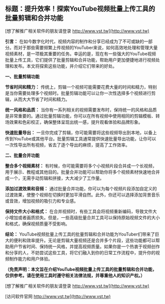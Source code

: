## **标题：提升效率！探索YouTube视频批量上传工具的批量剪辑和合并功能**

[想了解推广相关软件的朋友请登录 http://www.vst.tw](http://www.vst.tw)

**引言：**
在如今数字化时代，视频内容的制作和分享已经成为了不可或缺的一部分。而对于那些需要频繁上传视频的YouTuber来说，如何高效地处理和管理大量视频素材，是一项极其重要的任务。幸运的是，现在有一些强大的YouTube视频批量上传工具，它们提供了批量剪辑和合并功能，帮助用户更加便捷地进行视频处理和发布。本文将探索这些功能，并介绍它们带来的好处。

**一、批量剪辑功能**

**节省时间和精力：**
传统上，剪辑一个视频可能需要花费大量的时间和精力，特别是当你需要处理多个视频时。批量剪辑功能可以让你一次性选择多个视频进行剪辑，从而大大节省了时间和精力。

**统一风格和品质：**
当你有一系列相关的视频需要发布时，保持统一的风格和品质是非常重要的。通过批量剪辑功能，你可以在所有视频中使用相同的剪辑模板、转场效果和色彩校正，确保整体呈现出统一感，提升观看体验和品牌形象。

**快速批量导出：**
一旦你完成了剪辑，你可能需要将这些视频导出到本地，以备上传到YouTube或其他平台。批量剪辑工具通常提供快速批量导出功能，让你可以一次性导出所有视频，省去了逐个导出的麻烦，提高了工作效率。

**二、批量合并功能**

**整合多个视频素材：**
有时候，你可能需要将多个小视频片段合并成一个长视频，用于展示、教程或其他目的。批量合并功能可以帮助你将多个视频素材快速地合并成一个，无需手动剪辑和拼接，大大减少了工作量。

**添加过渡效果和音频：**
通过批量合并功能，你可以为每个视频片段添加自定义的过渡效果，使整个视频在切换时更加平滑自然。此外，你还可以选择添加背景音乐或音效，增加视频的吸引力和专业感。

**保持文件大小和格式：**
在合并视频时，有些工具会将视频重新编码，导致文件大小增加或者画质损失。但是，一些高级批量合并工具可以保持原始视频文件的大小和格式，确保视频质量不受影响。

**结论：**
YouTube视频批量上传工具的批量剪辑和合并功能为YouTuber们带来了巨大的便利和效率提升。无论是剪辑大量视频还是合并多个片段，这些功能都可以帮助用户节省时间、保持统一风格，并提高视频质量。如果你是一个热衷于视频创作和分享的人，不妨尝试这些工具，将它们融入到你的日常工作流程中，提升你的视频制作能力和用户体验。

**（免责声明：本文旨在介绍YouTube视频批量上传工具的批量剪辑和合并功能，仅供参考。请在使用工具时遵守相关法律法规，并尊重他人的知识产权。）**

[想了解推广相关软件的朋友请登录 http://www.vst.tw](http://www.vst.tw)


[访问软件官网 http://www.vst.tw](http://www.vst.tw)
